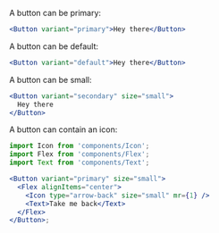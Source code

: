 A button can be primary:

```jsx harmony
<Button variant="primary">Hey there</Button>
```

A button can be default:

```jsx harmony
<Button variant="default">Hey there</Button>
```

A button can be small:

```jsx harmony
<Button variant="secondary" size="small">
  Hey there
</Button>
```

A button can contain an icon:

```jsx harmony
import Icon from 'components/Icon';
import Flex from 'components/Flex';
import Text from 'components/Text';

<Button variant="primary" size="small">
  <Flex alignItems="center">
    <Icon type="arrow-back" size="small" mr={1} />
    <Text>Take me back</Text>
  </Flex>
</Button>;
```
